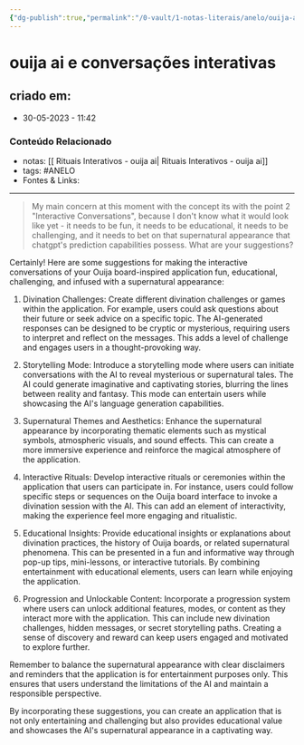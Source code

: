 ```yaml
---
{"dg-publish":true,"permalink":"/0-vault/1-notas-literais/anelo/ouija-ai-e-conversacoes-interativas/","tags":["ANELO"],"dgHomeLink":true,"dgShowLocalGraph":true,"dgShowFileTree":true,"dgEnableSearch":true}
---
```


# ouija ai e conversações interativas

## criado em: 
-  30-05-2023 - 11:42

### Conteúdo Relacionado
- notas: [[ Rituais Interativos - ouija ai\| Rituais Interativos - ouija ai]]
- tags: #ANELO 
- Fontes & Links: 

---

> My main concern at this moment with the concept its with the point 2 "Interactive Conversations", because I don't know what it would look like yet - it needs to be fun, it needs to be educational, it needs to be challenging, and it needs to bet on that supernatural appearance that chatgpt's prediction capabilities possess. What are your suggestions?

Certainly! Here are some suggestions for making the interactive conversations of your Ouija board-inspired application fun, educational, challenging, and infused with a supernatural appearance:

1. Divination Challenges: Create different divination challenges or games within the application. For example, users could ask questions about their future or seek advice on a specific topic. The AI-generated responses can be designed to be cryptic or mysterious, requiring users to interpret and reflect on the messages. This adds a level of challenge and engages users in a thought-provoking way.

2. Storytelling Mode: Introduce a storytelling mode where users can initiate conversations with the AI to reveal mysterious or supernatural tales. The AI could generate imaginative and captivating stories, blurring the lines between reality and fantasy. This mode can entertain users while showcasing the AI's language generation capabilities.

3. Supernatural Themes and Aesthetics: Enhance the supernatural appearance by incorporating thematic elements such as mystical symbols, atmospheric visuals, and sound effects. This can create a more immersive experience and reinforce the magical atmosphere of the application.

4. Interactive Rituals: Develop interactive rituals or ceremonies within the application that users can participate in. For instance, users could follow specific steps or sequences on the Ouija board interface to invoke a divination session with the AI. This can add an element of interactivity, making the experience feel more engaging and ritualistic.

5. Educational Insights: Provide educational insights or explanations about divination practices, the history of Ouija boards, or related supernatural phenomena. This can be presented in a fun and informative way through pop-up tips, mini-lessons, or interactive tutorials. By combining entertainment with educational elements, users can learn while enjoying the application.

6. Progression and Unlockable Content: Incorporate a progression system where users can unlock additional features, modes, or content as they interact more with the application. This can include new divination challenges, hidden messages, or secret storytelling paths. Creating a sense of discovery and reward can keep users engaged and motivated to explore further.

Remember to balance the supernatural appearance with clear disclaimers and reminders that the application is for entertainment purposes only. This ensures that users understand the limitations of the AI and maintain a responsible perspective.

By incorporating these suggestions, you can create an application that is not only entertaining and challenging but also provides educational value and showcases the AI's supernatural appearance in a captivating way.